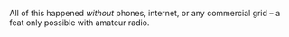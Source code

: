 All of this happened _without_ phones, internet, or any commercial grid – a feat only possible with amateur radio.